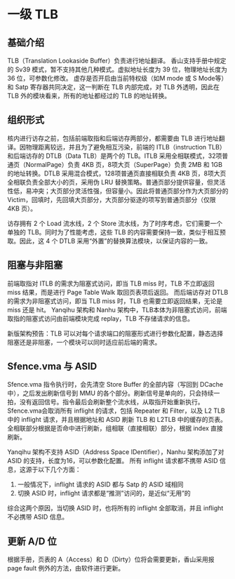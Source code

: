 # 一级 TLB

## 基础介绍

TLB（Translation Lookaside Buffer）负责进行地址翻译。
香山支持手册中规定的 Sv39 模式，暂不支持其他几种模式。虚拟地址长度为 39 位，物理地址长度为 36 位，可参数化修改。
虚存是否开启由当前特权级（如M mode 或 S Mode等）和 Satp 寄存器共同决定，这一判断在 TLB 内部完成，对 TLB 外透明，因此在 TLB 外的模块看来，所有的地址都经过的 TLB 的地址转换。

## 组织形式

核内进行访存之前，包括前端取指和后端访存两部分，都需要由 TLB 进行地址翻译。因物理距离较远，并且为了避免相互污染，前端的 ITLB（instruction TLB）和后端访存的 DTLB（Data TLB）是两个的 TLB。ITLB 采用全相联模式，32项普通页（NormalPage）负责 4KB 页，8项大页（SuperPage）负责 2MB 和 1GB 的地址转换。DTLB 采用混合模式，128项普通页直接相联负责 4KB 页，8项大页全相联负责全部大小的页，采用伪 LRU 替换策略。普通页部分提供容量，但灵活性低，易冲突；大页部分灵活性强，但容量小。因此将普通页部分作为大页部分的 Victim，回填时，先回填大页部分，大页部分驱逐的项写到普通页部分（仅限 4KB 页）。

访存拥有 2 个 Load 流水线，2 个 Store 流水线，为了时序考虑，它们需要一个单独的 TLB。同时为了性能考虑，这些 TLB 的内容需要保持一致，类似于相互预取。因此，这 4 个 DTLB 采用“外置”的替换算法模块，以保证内容的一致。

## 阻塞与非阻塞

前端取指对 ITLB 的需求为阻塞式访问，即当 TLB miss 时，TLB 不立即返回 miss 结果，而是进行 Page Table Walk 取回页表项后返回。
而后端访存对 DTLB 的需求为非阻塞式访问，即当 TLB miss 时，TLB 也需要立即返回结果，无论是 miss 还是 hit。
Yanqihu 架构和 Nanhu 架构中，TLB本体为非阻塞式访问，前端取指的阻塞式访问由前端模块完成 replay，TLB 不存储请求的信息。

新版架构预告：TLB 可以对每个请求端口的阻塞形式进行参数化配置，静态选择阻塞还是非阻塞，一个模块可以同时适应前后端的需求。

## Sfence.vma 与 ASID

Sfence.vma 指令执行时，会先清空 Store Buffer 的全部内容（写回到 DCache 中），之后发出刷新信号到 MMU 的各个部分。刷新信号是单向的，只会持续一拍，没有返回信号。指令最后会刷新整个流水线，从取指开始重新执行。
Sfence.vma会取消所有 inflight 的请求，包括 Repeater 和 Filter，以及 L2 TLB中的 inflight 请求，并且根据地址和 ASID 刷新 TLB 和 L2TLB 中的缓存的页表。
全相联部分根据是否命中进行刷新，组相联（直接相联）部分，根据 index 直接刷新。

Yanqihu 架构不支持 ASID（Address Space IDentifier），Nanhu 架构添加了对 ASID 的支持，长度为16，可以参数化配置。
所有 inflight 请求都不携带 ASID 信息，这源于以下几个方面：

1. 一般情况下，inflight 请求的 ASID 都与 Satp 的 ASID 域相同
2. 切换 ASID 时，inflight 请求都是“推测”访问的，是近似“无用”的

综合这两个原因，当切换 ASID 时，也将所有的 inflight 全部取消，并且 inflight 不必携带 ASID 信息。

## 更新 A/D 位

根据手册，页表的 A（Access）和 D（Dirty）位将会需要更新，香山采用报 page fault 例外的方法，由软件进行更新。